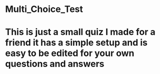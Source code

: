 # Multi_Choice_Test
# This is just a small quiz I made for a friend it has a simple setup and is easy to be edited for your own questions and answers
